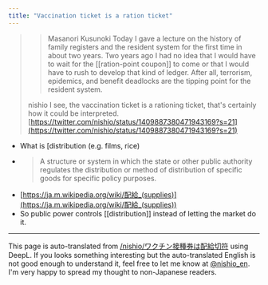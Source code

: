 ```yaml
---
title: "Vaccination ticket is a ration ticket"
---
```


> >Masanori Kusunoki Today I gave a lecture on the history of family registers and the resident system for the first time in about two years. Two years ago I had no idea that I would have to wait for the [[ration-point coupon]] to come or that I would have to rush to develop that kind of ledger. After all, terrorism, epidemics, and benefit deadlocks are the tipping point for the resident system.
>
>  nishio I see, the vaccination ticket is a rationing ticket, that's certainly how it could be interpreted.
[https://twitter.com/nishio/status/1409887380471943169?s=21](https://twitter.com/nishio/status/1409887380471943169?s=21)

- What is [distribution (e.g. films, rice)
- > A structure or system in which the state or other public authority regulates the distribution or method of distribution of specific goods for specific policy purposes.
- [https://ja.m.wikipedia.org/wiki/配給_(supplies)](https://ja.m.wikipedia.org/wiki/配給_(supplies))
- So public power controls [[distribution]] instead of letting the market do it.

---
This page is auto-translated from [/nishio/ワクチン接種券は配給切符](https://scrapbox.io/nishio/ワクチン接種券は配給切符) using DeepL. If you looks something interesting but the auto-translated English is not good enough to understand it, feel free to let me know at [@nishio_en](https://twitter.com/nishio_en). I'm very happy to spread my thought to non-Japanese readers.